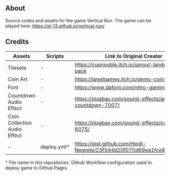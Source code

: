 ## About
Source codes and assets for the game Vertical Run. The game can be played here: https://el-13.github.io/vertical-run/

## Credits
|Assets|Scripts|Link to Original Creator|
|------|-------|------------------------|
|Tilesets| - |https://cupnooble.itch.io/sprout-lands-asset-pack|
|Coin Art| - |https://laredgames.itch.io/gems-coins-free|
|Font| - |https://www.dafont.com/retro-gaming.font|
|Countdown Audio Effect| - |https://pixabay.com/sound-effects/arcade-countdown-7007/|
|Coin Collection Audio Effect| - |https://pixabay.com/sound-effects/collectcoin-6075/|
| - |deploy.yml*|https://gist.github.com/Heidi-Negrete/23f544d20f070d69ea1fce8df91d6732|

&ast; File name in this repositories. Github Workflow configuration used to deploy game to Github Pages.
